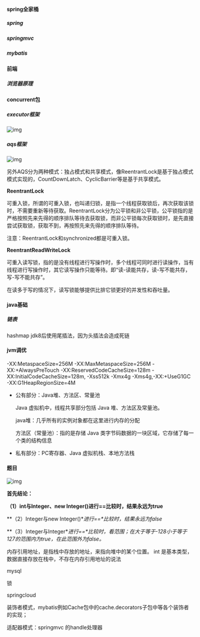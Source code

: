 #### spring全家桶

##### spring





##### springmvc



##### mybatis





#### 前端

##### 浏览器原理



#### concurrent包



##### executor框架

![img](https://images2015.cnblogs.com/blog/879896/201606/879896-20160624162220547-1137214388.jpg)



##### aqs框架

![img](https://images2015.cnblogs.com/blog/879896/201606/879896-20160624171153125-1791320240.jpg)

另外AQS分为两种模式：独占模式和共享模式，像ReentrantLock是基于独占模式模式实现的，CountDownLatch、CyclicBarrier等是基于共享模式。



**ReentrantLock**

可重入锁，所谓的可重入锁，也叫递归锁，是指一个线程获取锁后，再次获取该锁时，不需要重新等待获取。ReentrantLock分为公平锁和非公平锁，公平锁指的是严格按照先来先得的顺序排队等待去获取锁，而非公平锁每次获取锁时，是先直接尝试获取锁，获取不到，再按照先来先得的顺序排队等待。

注意：ReentrantLock和synchronized都是可重入锁。

**ReentrantReadWriteLock**

可重入读写锁，指的是没有线程进行写操作时，多个线程可同时进行读操作，当有线程进行写操作时，其它读写操作只能等待。即“读-读能共存，读-写不能共存，写-写不能共存”。

在读多于写的情况下，读写锁能够提供比排它锁更好的并发性和吞吐量。







#### java基础

##### 链表

hashmap jdk8后使用尾插法，因为头插法会造成死链







#### jvm调优



-XX:MetaspaceSize=256M -XX:MaxMetaspaceSize=256M -XX:+AlwaysPreTouch -XX:ReservedCodeCacheSize=128m -XX:InitialCodeCacheSize=128m, -Xss512k -Xmx4g -Xms4g,-XX:+UseG1GC -XX:G1HeapRegionSize=4M



* 公有部分：Java堆、方法区、常量池

   Java 虚拟机中，线程共享部分包括 Java 堆、方法区及常量池。

  java堆：几乎所有的实例对象都在这里进行内存的分配

  方法区（常量池）：指的是存储 Java 类字节码数据的一块区域，它存储了每一个类的结构信息

* 私有部分：PC寄存器、Java 虚拟机栈、本地方法栈 



#### 题目

![img](https://uploadfiles.nowcoder.com/images/20170608/7010483_1496884090913_9553A95A1845661EB80E51191737B9FF)



**首先结论：**

**（1）int与Integer、new Integer()进行==比较时，结果永远为true**

**（2）Integer与new Integer()\**进行==\**比较时，结果永远为false**

**（3）Integer与Integer\**进行==\**比较时，看范围；在大于等于-128小于等于127的范围内为true，在此范围外为false。**









内存引用地址，是指栈中存放的地址，来指向堆中的某个位置。
int 是基本类型，数据直接存放在栈中，不存在内存引用地址的说法







mysql

锁

springcloud





装饰者模式，mybatis例如Cache包中的cache.decorators子包中等各个装饰者的实现；

适配器模式：springmvc 的handle处理器